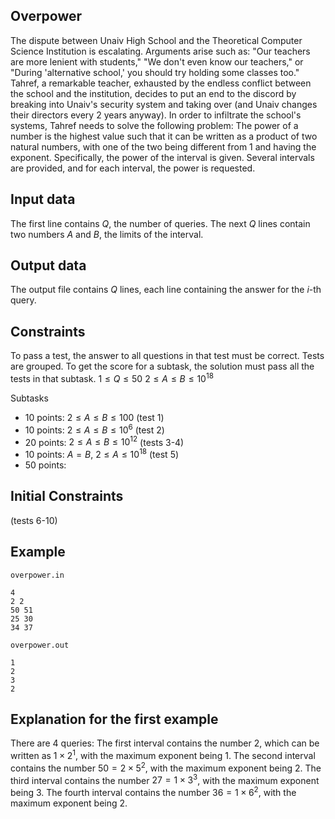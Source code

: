 ## Overpower

The dispute between Unaiv High School and the Theoretical Computer Science Institution is escalating. Arguments arise such as: "Our teachers are more lenient with students," "We don't even know our teachers," or "During 'alternative school,' you should try holding some classes too." Tahref, a remarkable teacher, exhausted by the endless conflict between the school and the institution, decides to put an end to the discord by breaking into Unaiv's security system and taking over (and Unaiv changes their directors every 2 years anyway). In order to infiltrate the school's systems, Tahref needs to solve the following problem: The power of a number is the highest value such that it can be written as a product of two natural numbers, with one of the two being different from 1 and having the exponent. Specifically, the power of the interval is given. Several intervals are provided, and for each interval, the power is requested.

## Input data

The first line contains $Q$, the number of queries. The next $Q$ lines contain two numbers $A$ and $B$, the limits of the interval.

## Output data

The output file contains $Q$ lines, each line containing the answer for the $i$-th query.

## Constraints

To pass a test, the answer to all questions in that test must be correct. Tests are grouped. To get the score for a subtask, the solution must pass all the tests in that subtask.
$1 \leq Q \leq 50$
$2 \leq A \leq B \leq 10^{18}$ 

Subtasks
- 10 points: $2 \leq A \leq B \leq 100$ (test 1)
- 10 points: $2 \leq A \leq B \leq 10^6$ (test 2)
- 20 points: $2 \leq A \leq B \leq 10^{12}$ (tests 3-4)
- 10 points: $A = B$, $2 \leq A \leq 10^{18}$ (test 5)
- 50 points:

## Initial Constraints

(tests 6-10)

## Example

`overpower.in`
```
4
2 2
50 51
25 30
34 37
```
`overpower.out`
```
1
2
3
2
```

## Explanation for the first example

There are 4 queries:
The first interval contains the number $2$, which can be written as $1 \times 2^1$, with the maximum exponent being $1$.
The second interval contains the number $50 = 2 \times 5^2$, with the maximum exponent being $2$.
The third interval contains the number $27 = 1 \times 3^3$, with the maximum exponent being $3$.
The fourth interval contains the number $36 = 1 \times 6^2$, with the maximum exponent being $2$.